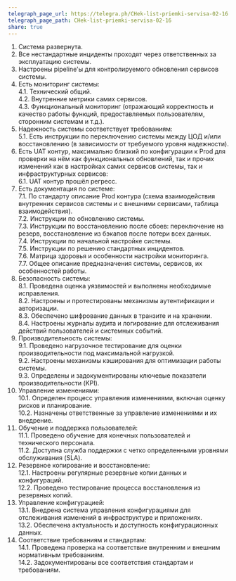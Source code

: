 ```yaml
---
telegraph_page_url: https://telegra.ph/CHek-list-priemki-servisa-02-16
telegraph_page_path: CHek-list-priemki-servisa-02-16
share: true
---
```

1. Система развернута.  
2. Все нестандартные инциденты проходят через ответственных за эксплуатацию системы.  
3. Настроены pipeline'ы для контролируемого обновления сервисов системы.  
4. Есть мониторинг системы:    
    4.1. Технический общий.    
    4.2. Внутренние метрики самих сервисов.    
    4.3. Функциональный мониторинг (отражающий корректность и качество работы функций, предоставляемых пользователям, сторонним системам и т.д.).  
5. Надежность системы соответствует требованиям:    
    5.1. Есть инструкции по переключению системы между ЦОД и/или восстановлению (в зависимости от требуемого уровня надежности).  
6. Есть UAT контур, максимально близкий по конфигурации к Prod для проверки на нём как функциональных обновлений, так и прочих изменений как в настройках самих сервисов системы, так и инфраструктурных сервисов:    
    6.1. UAT контур прошёл регресс.  
7. Есть документация по системе:    
    7.1. По стандарту описание Prod контура (схема взаимодействия внутренних сервисов системы и с внешними сервисами, таблица взаимодействия).    
    7.2. Инструкции по обновлению системы.    
    7.3. Инструкции по восстановлению после сбоев: переключение на резерв, восстановление из бэкапов после потери всех данных.    
    7.4. Инструкции по начальной настройке системы.    
    7.5. Инструкции по решению стандартных инцидентов.    
    7.6. Матрица здоровья и особенности настройки мониторинга.    
    7.7. Общее описание предназначения системы, сервисов, их особенностей работы.  
8. Безопасность системы:    
    8.1. Проведена оценка уязвимостей и выполнены необходимые исправления.    
    8.2. Настроены и протестированы механизмы аутентификации и авторизации.    
    8.3. Обеспечено шифрование данных в транзите и на хранении.    
    8.4. Настроены журналы аудита и логирование для отслеживания действий пользователей и системных событий.  
9. Производительность системы:    
    9.1. Проведено нагрузочное тестирование для оценки производительности под максимальной нагрузкой.    
    9.2. Настроены механизмы кэширования для оптимизации работы системы.    
    9.3. Определены и задокументированы ключевые показатели производительности (KPI).  
10. Управление изменениями:    
    10.1. Определен процесс управления изменениями, включая оценку рисков и планирование.    
    10.2. Назначены ответственные за управление изменениями и их внедрение.  
11. Обучение и поддержка пользователей:    
    11.1. Проведено обучение для конечных пользователей и технического персонала.    
    11.2. Доступна служба поддержки с четко определенными уровнями обслуживания (SLA).  
12. Резервное копирование и восстановление:    
    12.1. Настроены регулярные резервные копии данных и конфигураций.    
    12.2. Проведено тестирование процесса восстановления из резервных копий.  
13. Управление конфигурацией:    
    13.1. Внедрена система управления конфигурациями для отслеживания изменений в инфраструктуре и приложениях.    
    13.2. Обеспечена актуальность и доступность конфигурационных данных.  
14. Соответствие требованиям и стандартам:    
    14.1. Проведена проверка на соответствие внутренним и внешним нормативным требованиям.    
    14.2. Задокументированы все соответствия стандартам и требованиям.